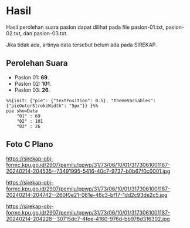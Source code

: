 # Hasil

Hasil perolehan suara paslon dapat dilihat pada file paslon-01.txt, paslon-02.txt, dan paslon-03.txt.

Jika tidak ada, artinya data tersebut belum ada pada SIREKAP.

## Perolehan Suara

 * Paslon 01: **69**.
 * Paslon 02: **101**.
 * Paslon 03: **26**.

```mermaid
%%{init: {"pie": {"textPosition": 0.5}, "themeVariables": {"pieOuterStrokeWidth": "5px"}} }%%
pie showData
    "01" : 69
    "02" : 101
    "03" : 26
```
## Foto C Plano

https://sirekap-obj-formc.kpu.go.id/2907/pemilu/ppwp/31/73/06/10/01/3173061001187-20240214-204535--73491995-5416-40c7-9737-b0b67f0c0001.jpg

https://sirekap-obj-formc.kpu.go.id/2907/pemilu/ppwp/31/73/06/10/01/3173061001187-20240214-204742--260f0e21-061e-46c3-bf17-1dd2c93de2c5.jpg

https://sirekap-obj-formc.kpu.go.id/2907/pemilu/ppwp/31/73/06/10/01/3173061001187-20240214-204228--30715dc7-4fee-4160-976d-bb978d316302.jpg

